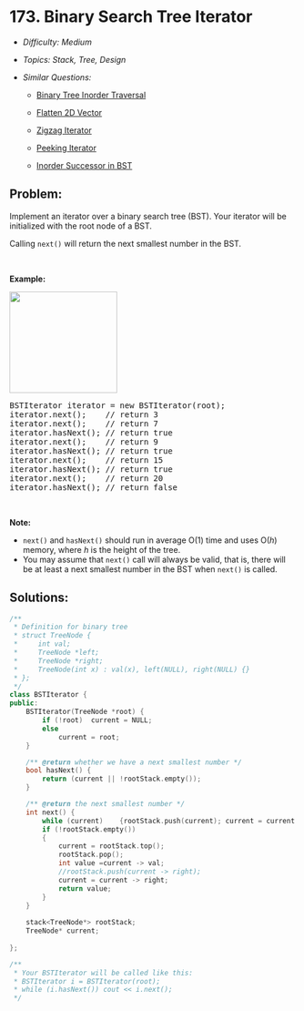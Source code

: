 # 173. Binary Search Tree Iterator

* *Difficulty: Medium*

* *Topics: Stack, Tree, Design*

* *Similar Questions:*

  * [Binary Tree Inorder Traversal](./tests/binary-search-tree-iterator.md)

  * [Flatten 2D Vector](./tests/binary-search-tree-iterator.md)

  * [Zigzag Iterator](./tests/binary-search-tree-iterator.md)

  * [Peeking Iterator](./tests/binary-search-tree-iterator.md)

  * [Inorder Successor in BST](./tests/binary-search-tree-iterator.md)

## Problem:

<p>Implement an iterator over a binary search tree (BST). Your iterator will be initialized with the root node of a BST.</p>

<p>Calling <code>next()</code> will return the next smallest number in the BST.</p>

<p>&nbsp;</p>

<ul>
</ul>

<p><strong>Example:</strong></p>

<p><strong><img alt="" src="https://assets.leetcode.com/uploads/2018/12/25/bst-tree.png" style="width: 189px; height: 178px;" /></strong></p>

<pre>
BSTIterator iterator = new BSTIterator(root);
iterator.next();    // return 3
iterator.next();    // return 7
iterator.hasNext(); // return true
iterator.next();    // return 9
iterator.hasNext(); // return true
iterator.next();    // return 15
iterator.hasNext(); // return true
iterator.next();    // return 20
iterator.hasNext(); // return false
</pre>

<p>&nbsp;</p>

<p><b>Note:</b></p>

<ul>
	<li><code>next()</code> and <code>hasNext()</code> should run in average O(1) time and uses O(<i>h</i>) memory, where <i>h</i> is the height of the tree.</li>
	<li>You may assume that&nbsp;<code>next()</code>&nbsp;call&nbsp;will always be valid, that is, there will be at least a next smallest number in the BST when <code>next()</code> is called.</li>
</ul>

## Solutions:

```c++
/**
 * Definition for binary tree
 * struct TreeNode {
 *     int val;
 *     TreeNode *left;
 *     TreeNode *right;
 *     TreeNode(int x) : val(x), left(NULL), right(NULL) {}
 * };
 */
class BSTIterator {
public:
    BSTIterator(TreeNode *root) {
        if (!root)  current = NULL;
        else
            current = root;
    }

    /** @return whether we have a next smallest number */
    bool hasNext() {
        return (current || !rootStack.empty());
    }

    /** @return the next smallest number */
    int next() {
        while (current)    {rootStack.push(current); current = current -> left;}
        if (!rootStack.empty())
        {
            current = rootStack.top();
            rootStack.pop();
            int value =current -> val;
            //rootStack.push(current -> right);
            current = current -> right;
            return value;
        }
    }
    
    stack<TreeNode*> rootStack;
    TreeNode* current;
    
};

/**
 * Your BSTIterator will be called like this:
 * BSTIterator i = BSTIterator(root);
 * while (i.hasNext()) cout << i.next();
 */
```

